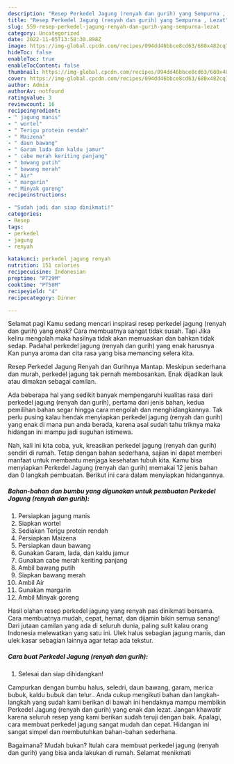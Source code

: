 ```yaml
---
description: "Resep Perkedel Jagung (renyah dan gurih) yang Sempurna , Lezat"
title: "Resep Perkedel Jagung (renyah dan gurih) yang Sempurna , Lezat"
slug: 559-resep-perkedel-jagung-renyah-dan-gurih-yang-sempurna-lezat
category: Uncategorized
date: 2022-11-05T13:58:30.898Z
image: https://img-global.cpcdn.com/recipes/094dd46bbce8cd63/680x482cq70/perkedel-jagung-renyah-dan-gurih-foto-resep-utama.jpg
hideToc: false
enableToc: true
enableTocContent: false
thumbnail: https://img-global.cpcdn.com/recipes/094dd46bbce8cd63/680x482cq70/perkedel-jagung-renyah-dan-gurih-foto-resep-utama.jpg
cover: https://img-global.cpcdn.com/recipes/094dd46bbce8cd63/680x482cq70/perkedel-jagung-renyah-dan-gurih-foto-resep-utama.jpg
author: Admin
authorAv: notfound
ratingvalue: 3
reviewcount: 16
recipeingredient:
- " jagung manis"
- " wortel"
- " Terigu protein rendah"
- " Maizena"
- " daun bawang"
- " Garam lada dan kaldu jamur"
- " cabe merah keriting panjang"
- " bawang putih"
- " bawang merah"
- " Air"
- " margarin"
- " Minyak goreng"
recipeinstructions:

- "Sudah jadi dan siap dinikmati!"
categories:
- Resep
tags:
- perkedel
- jagung
- renyah

katakunci: perkedel jagung renyah 
nutrition: 151 calories
recipecuisine: Indonesian
preptime: "PT29M"
cooktime: "PT58M"
recipeyield: "4"
recipecategory: Dinner

---
```



Selamat pagi Kamu sedang mencari inspirasi resep perkedel jagung (renyah dan gurih) yang enak? Cara membuatnya sangat tidak susah. Tapi Jika keliru mengolah maka hasilnya tidak akan memuaskan dan bahkan tidak sedap. Padahal perkedel jagung (renyah dan gurih) yang enak harusnya Kan punya aroma dan cita rasa yang bisa memancing selera kita.


Resep Perkedel Jagung Renyah dan Gurihnya Mantap. Meskipun sederhana dan murah, perkedel jagung tak pernah membosankan. Enak dijadikan lauk atau dimakan sebagai camilan.

Ada beberapa hal yang sedikit banyak mempengaruhi kualitas rasa dari perkedel jagung (renyah dan gurih), pertama dari jenis bahan, kedua pemilihan bahan segar hingga cara mengolah dan menghidangkannya. Tak perlu pusing kalau hendak menyiapkan perkedel jagung (renyah dan gurih) yang enak di mana pun anda berada, karena asal sudah tahu triknya maka hidangan ini mampu jadi suguhan istimewa.


Nah, kali ini kita coba, yuk, kreasikan perkedel jagung (renyah dan gurih) sendiri di rumah. Tetap dengan bahan sederhana, sajian ini dapat memberi manfaat untuk membantu menjaga kesehatan tubuh kita. Kamu bisa menyiapkan Perkedel Jagung (renyah dan gurih) memakai 12 jenis bahan dan 0 langkah pembuatan. Berikut ini cara dalam menyiapkan hidangannya.

<!--inarticleads1-->

##### Bahan-bahan dan bumbu yang digunakan untuk pembuatan Perkedel Jagung (renyah dan gurih):

1. Persiapkan  jagung manis
1. Siapkan  wortel
1. Sediakan  Terigu protein rendah
1. Persiapkan  Maizena
1. Persiapkan  daun bawang
1. Gunakan  Garam, lada, dan kaldu jamur
1. Gunakan  cabe merah keriting panjang
1. Ambil  bawang putih
1. Siapkan  bawang merah
1. Ambil  Air
1. Gunakan  margarin
1. Ambil  Minyak goreng


Hasil olahan resep perkedel jagung yang renyah pas dinikmati bersama. Cara membuatnya mudah, cepat, hemat, dan dijamin bikin semua senang! Dari jutaan camilan yang ada di seluruh dunia, paling sulit kalau orang Indonesia melewatkan yang satu ini. Ulek halus sebagian jagung manis, dan ulek kasar sebagian lainnya agar tetap ada tekstur. 

<!--inarticleads2-->

##### Cara buat Perkedel Jagung (renyah dan gurih):


1. Selesai dan siap dihidangkan!

Campurkan dengan bumbu halus, seledri, daun bawang, garam, merica bubuk, kaldu bubuk dan telur.. Anda cukup mengikuti bahan dan langkah-langkah yang sudah kami berikan di bawah ini hendaknya mampu membikin Perkedel Jagung (renyah dan gurih) yang enak dan lezat. Jangan khawatir karena seluruh resep yang kami berikan sudah teruji dengan baik. Apalagi, cara membuat perkedel jagung sangat mudah dan cepat. Hidangan ini sangat simpel dan membutuhkan bahan-bahan sederhana. 

Bagaimana? Mudah bukan? Itulah cara membuat perkedel jagung (renyah dan gurih) yang bisa anda lakukan di rumah. Selamat menikmati
